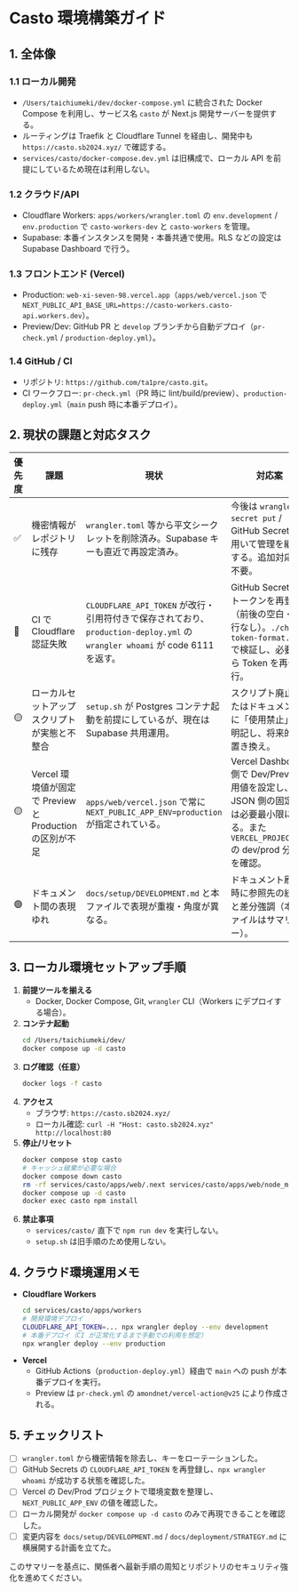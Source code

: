# Casto 環境構築ガイド

## 1. 全体像

### 1.1 ローカル開発
- `/Users/taichiumeki/dev/docker-compose.yml` に統合された Docker Compose を利用し、サービス名 `casto` が Next.js 開発サーバーを提供する。
- ルーティングは Traefik と Cloudflare Tunnel を経由し、開発中も `https://casto.sb2024.xyz/` で確認する。
- `services/casto/docker-compose.dev.yml` は旧構成で、ローカル API を前提にしているため現在は利用しない。

### 1.2 クラウド/API
- Cloudflare Workers: `apps/workers/wrangler.toml` の `env.development` / `env.production` で `casto-workers-dev` と `casto-workers` を管理。
- Supabase: 本番インスタンスを開発・本番共通で使用。RLS などの設定は Supabase Dashboard で行う。

### 1.3 フロントエンド (Vercel)
- Production: `web-xi-seven-98.vercel.app`（`apps/web/vercel.json` で `NEXT_PUBLIC_API_BASE_URL=https://casto-workers.casto-api.workers.dev`）。
- Preview/Dev: GitHub PR と `develop` ブランチから自動デプロイ（`pr-check.yml` / `production-deploy.yml`）。

### 1.4 GitHub / CI
- リポジトリ: `https://github.com/ta1pre/casto.git`。
- CI ワークフロー: `pr-check.yml`（PR 時に lint/build/preview）、`production-deploy.yml`（`main` push 時に本番デプロイ）。

## 2. 現状の課題と対応タスク

| 優先度 | 課題 | 現状 | 対応案 |
| --- | --- | --- | --- |
| ✅ | 機密情報がレポジトリに残存 | `wrangler.toml` 等から平文シークレットを削除済み。Supabase キーも直近で再設定済み。 | 今後は `wrangler secret put` / GitHub Secrets を用いて管理を継続する。追加対応は不要。 |
| 🔴 | CI で Cloudflare 認証失敗 | `CLOUDFLARE_API_TOKEN` が改行・引用符付きで保存されており、`production-deploy.yml` の `wrangler whoami` が code 6111 を返す。 | GitHub Secrets でトークンを再登録（前後の空白・改行なし）。`./check-token-format.sh` で検証し、必要なら Token を再発行。 |
| 🟡 | ローカルセットアップスクリプトが実態と不整合 | `setup.sh` が Postgres コンテナ起動を前提にしているが、現在は Supabase 共用運用。 | スクリプト廃止またはドキュメントに「使用禁止」と明記し、将来的に置き換え。 |
| 🟡 | Vercel 環境値が固定で Preview と Production の区別が不足 | `apps/web/vercel.json` で常に `NEXT_PUBLIC_APP_ENV=production` が指定されている。 | Vercel Dashboard 側で Dev/Preview 用値を設定し、JSON 側の固定値は必要最小限にする。また `VERCEL_PROJECT_ID` の dev/prod 分離を確認。 |
| 🟢 | ドキュメント間の表現ゆれ | `docs/setup/DEVELOPMENT.md` と本ファイルで表現が重複・角度が異なる。 | ドキュメント刷新時に参照先の統一と差分強調（本ファイルはサマリー）。 |

## 3. ローカル環境セットアップ手順

1. **前提ツールを揃える**
   - Docker, Docker Compose, Git, `wrangler` CLI（Workers にデプロイする場合）。
2. **コンテナ起動**
   ```bash
   cd /Users/taichiumeki/dev/
   docker compose up -d casto
   ```
3. **ログ確認（任意）**
   ```bash
   docker logs -f casto
   ```
4. **アクセス**
   - ブラウザ: `https://casto.sb2024.xyz/`
   - ローカル確認: `curl -H "Host: casto.sb2024.xyz" http://localhost:80`
5. **停止/リセット**
   ```bash
   docker compose stop casto
   # キャッシュ破棄が必要な場合
   docker compose down casto
   rm -rf services/casto/apps/web/.next services/casto/apps/web/node_modules
   docker compose up -d casto
   docker exec casto npm install
   ```
6. **禁止事項**
   - `services/casto/` 直下で `npm run dev` を実行しない。
   - `setup.sh` は旧手順のため使用しない。

## 4. クラウド環境運用メモ

- **Cloudflare Workers**
  ```bash
  cd services/casto/apps/workers
  # 開発環境デプロイ
  CLOUDFLARE_API_TOKEN=... npx wrangler deploy --env development
  # 本番デプロイ（CI が正常化するまで手動での利用を想定）
  npx wrangler deploy --env production
  ```
- **Vercel**
  - GitHub Actions（`production-deploy.yml`）経由で `main` への push が本番デプロイを実行。
  - Preview は `pr-check.yml` の `amondnet/vercel-action@v25` により作成される。

## 5. チェックリスト

- [ ] `wrangler.toml` から機密情報を除去し、キーをローテーションした。
- [ ] GitHub Secrets の `CLOUDFLARE_API_TOKEN` を再登録し、`npx wrangler whoami` が成功する状態を確認した。
- [ ] Vercel の Dev/Prod プロジェクトで環境変数を整理し、`NEXT_PUBLIC_APP_ENV` の値を確認した。
- [ ] ローカル開発が `docker compose up -d casto` のみで再現できることを確認した。
- [ ] 変更内容を `docs/setup/DEVELOPMENT.md` / `docs/deployment/STRATEGY.md` に横展開する計画を立てた。

このサマリーを基点に、関係者へ最新手順の周知とリポジトリのセキュリティ強化を進めてください。
